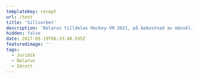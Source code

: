 ```yaml
---
templateKey: recept
url: /test
title: 'Sillsorbet'
description: 'Belarus tilldelas Hockey-VM 2021, på bekostnad av mänskliga rättigheter.'
hidden: false
date: 2017-05-19T06:33:48.535Z
featuredimage: ''
tags:
  - Juridik
  - Belarus
  - Idrott
---
```

